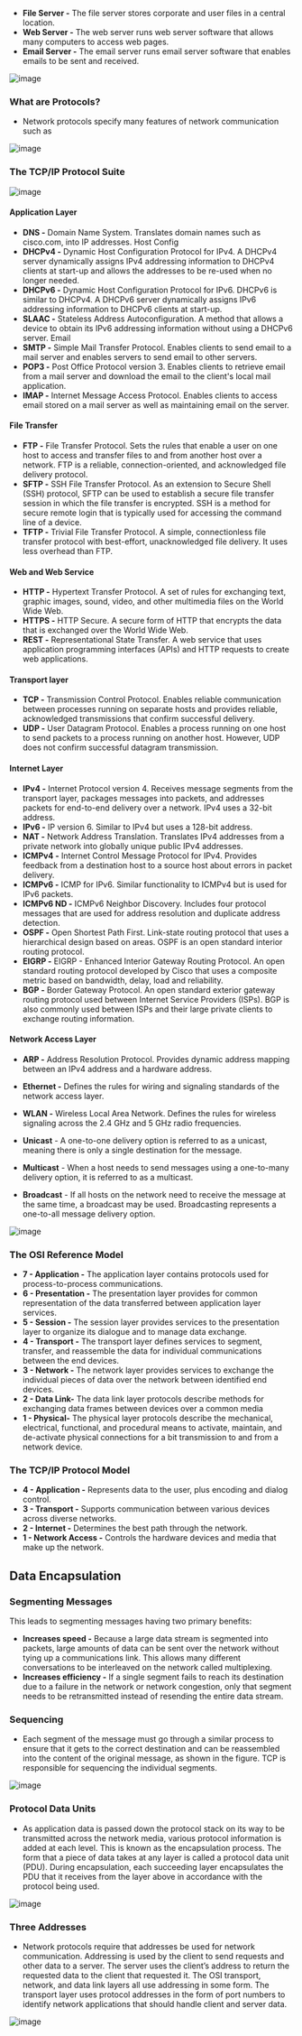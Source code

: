 - **File Server -** The file server stores corporate and user files in a central location.
- **Web Server -** The web server runs web server software that allows many computers to access web pages.
- **Email Server -** The email server runs email server software that enables emails to be sent and received.

 ![image](https://github.com/Akhilkj123/CyberOps/assets/65653010/5223fa1f-3ade-4f35-9575-710ac7077fd2)

### What are Protocols?
- Network protocols specify many features of network communication such as

![image](https://github.com/Akhilkj123/CyberOps/assets/65653010/a79eb169-58f7-4637-89a5-b25cba2ce194)

### The TCP/IP Protocol Suite

![image](https://github.com/Akhilkj123/CyberOps/assets/65653010/a11458f1-0707-4fee-a22f-ea24457035ce)

#### Application Layer

- **DNS -** Domain Name System. Translates domain names such as cisco.com, into IP addresses.
Host Config
- **DHCPv4 -** Dynamic Host Configuration Protocol for IPv4. A DHCPv4 server dynamically assigns IPv4 addressing information to DHCPv4 clients at start-up and allows the addresses to be re-used when no longer needed.
- **DHCPv6 -** Dynamic Host Configuration Protocol for IPv6. DHCPv6 is similar to DHCPv4. A DHCPv6 server dynamically assigns IPv6 addressing information to DHCPv6 clients at start-up.
- **SLAAC -** Stateless Address Autoconfiguration. A method that allows a device to obtain its IPv6 addressing information without using a DHCPv6 server.
Email
- **SMTP -** Simple Mail Transfer Protocol. Enables clients to send email to a mail server and enables servers to send email to other servers.
- **POP3 -** Post Office Protocol version 3. Enables clients to retrieve email from a mail server and download the email to the client's local mail application.
- **IMAP -** Internet Message Access Protocol. Enables clients to access email stored on a mail server as well as maintaining email on the server.

#### File Transfer

- **FTP -** File Transfer Protocol. Sets the rules that enable a user on one host to access and transfer files to and from another host over a network. FTP is a reliable, connection-oriented, and acknowledged file delivery protocol.
- **SFTP -** SSH File Transfer Protocol. As an extension to Secure Shell (SSH) protocol, SFTP can be used to establish a secure file transfer session in which the file transfer is encrypted. SSH is a method for secure remote login that is typically used for accessing the command line of a device.
- **TFTP -** Trivial File Transfer Protocol. A simple, connectionless file transfer protocol with best-effort, unacknowledged file delivery. It uses less overhead than FTP.

#### Web and Web Service

- **HTTP -** Hypertext Transfer Protocol. A set of rules for exchanging text, graphic images, sound, video, and other multimedia files on the World Wide Web.
- **HTTPS -** HTTP Secure. A secure form of HTTP that encrypts the data that is exchanged over the World Wide Web.
- **REST -** Representational State Transfer. A web service that uses application programming interfaces (APIs) and HTTP requests to create web applications.

#### Transport layer

- **TCP -** Transmission Control Protocol. Enables reliable communication between processes running on separate hosts and provides reliable, acknowledged transmissions that confirm successful delivery.
- **UDP -** User Datagram Protocol. Enables a process running on one host to send packets to a process running on another host. However, UDP does not confirm successful datagram transmission.

#### Internet Layer

- **IPv4 -** Internet Protocol version 4. Receives message segments from the transport layer, packages messages into packets, and addresses packets for end-to-end delivery over a network. IPv4 uses a 32-bit address.
- **IPv6 -** IP version 6. Similar to IPv4 but uses a 128-bit address.
- **NAT -** Network Address Translation. Translates IPv4 addresses from a private network into globally unique public IPv4 addresses.
- **ICMPv4 -** Internet Control Message Protocol for IPv4. Provides feedback from a destination host to a source host about errors in packet delivery.
- **ICMPv6 -** ICMP for IPv6. Similar functionality to ICMPv4 but is used for IPv6 packets.
- **ICMPv6 ND -** ICMPv6 Neighbor Discovery. Includes four protocol messages that are used for address resolution and duplicate address detection.
- **OSPF -** Open Shortest Path First. Link-state routing protocol that uses a hierarchical design based on areas. OSPF is an open standard interior routing protocol.
- **EIGRP -** EIGRP - Enhanced Interior Gateway Routing Protocol. An open standard routing protocol developed by Cisco that uses a composite metric based on bandwidth, delay, load and reliability.
- **BGP -** Border Gateway Protocol. An open standard exterior gateway routing protocol used between Internet Service Providers (ISPs). BGP is also commonly used between ISPs and their large private clients to exchange routing information.

#### Network Access Layer
- **ARP -** Address Resolution Protocol. Provides dynamic address mapping between an IPv4 address and a hardware address.
- **Ethernet -** Defines the rules for wiring and signaling standards of the network access layer.
- **WLAN -** Wireless Local Area Network. Defines the rules for wireless signaling across the 2.4 GHz and 5 GHz radio frequencies.

- **Unicast** - A one-to-one delivery option is referred to as a unicast, meaning there is only a single destination for the message.
- **Multicast** - When a host needs to send messages using a one-to-many delivery option, it is referred to as a multicast.
- **Broadcast** - If all hosts on the network need to receive the message at the same time, a broadcast may be used. Broadcasting represents a one-to-all message delivery option.



![image](https://github.com/Akhilkj123/CyberOps/assets/65653010/e7850a8a-c6eb-45a9-bdfa-80aa23510906)

### The OSI Reference Model

- **7 - Application -** The application layer contains protocols used for process-to-process communications.
- **6 - Presentation -** The presentation layer provides for common representation of the data transferred between application layer services.
- **5 - Session -** The session layer provides services to the presentation layer to organize its dialogue and to manage data exchange.
- **4 - Transport -** The transport layer defines services to segment, transfer, and reassemble the data for individual communications between the end devices.
- **3 - Network -** The network layer provides services to exchange the individual pieces of data over the network between identified end devices.
- **2 - Data Link-** The data link layer protocols describe methods for exchanging data frames between devices over a common media
- **1 - Physical-** The physical layer protocols describe the mechanical, electrical, functional, and procedural means to activate, maintain, and de-activate physical connections for a bit transmission to and from a network device.

### The TCP/IP Protocol Model
- **4 - Application -** Represents data to the user, plus encoding and dialog control.
- **3 - Transport -** Supports communication between various devices across diverse networks.
- **2 - Internet -** Determines the best path through the network.
- **1 - Network Access -** Controls the hardware devices and media that make up the network.

## Data Encapsulation
### Segmenting Messages

This leads to segmenting messages having two primary benefits:

- **Increases speed -** Because a large data stream is segmented into packets, large amounts of data can be sent over the network without tying up a communications link. This allows many different conversations to be interleaved on the network called multiplexing.
- **Increases efficiency -** If a single segment fails to reach its destination due to a failure in the network or network congestion, only that segment needs to be retransmitted instead of resending the entire data stream.


### Sequencing
- Each segment of the message must go through a similar process to ensure that it gets to the correct destination and can be reassembled into the content of the original message, as shown in the figure. TCP is responsible for sequencing the individual segments.

![image](https://github.com/Akhilkj123/CyberOps/assets/65653010/d74810ae-2bf1-4115-8282-281fc5ef578e)

### Protocol Data Units
- As application data is passed down the protocol stack on its way to be transmitted across the network media, various protocol information is added at each level. This is known as the encapsulation process. The form that a piece of data takes at any layer is called a protocol data unit (PDU). During encapsulation, each succeeding layer encapsulates the PDU that it receives from the layer above in accordance with the protocol being used.

![image](https://github.com/Akhilkj123/CyberOps/assets/65653010/b63e51fb-ff5b-4f1d-a501-622c9d2cee71)

### Three Addresses
- Network protocols require that addresses be used for network communication. Addressing is used by the client to send requests and other data to a server. The server uses the client’s address to return the requested data to the client that requested it. The OSI transport, network, and data link layers all use addressing in some form. The transport layer uses protocol addresses in the form of port numbers to identify network applications that should handle client and server data.


![image](https://github.com/Akhilkj123/CyberOps/assets/65653010/d48f9dc6-fd72-42c6-8fb0-0a0134241369)


